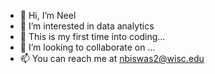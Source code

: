 - 👋 Hi, I’m Neel
- 👀 I’m interested in data analytics
- 🌱 This is my first time into coding...
- 💞️ I’m looking to collaborate on ...
- 📫 You can reach me at nbiswas2@wisc.edu

<!---
Nbiswas2/Nbiswas2 is a ✨ special ✨ repository because its `README.md` (this file) appears on your GitHub profile.
You can click the Preview link to take a look at your changes.
--->
